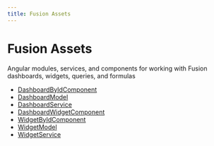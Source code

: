 ```yaml
---
title: Fusion Assets
---
```


# Fusion Assets

Angular modules, services, and components for working with Fusion dashboards, widgets, queries, and formulas

- [DashboardByIdComponent](class.DashboardByIdComponent.md) <Badge type="fusionEmbed" text="Fusion Embed" /> <Badge type="beta" text="Beta" />
- [DashboardModel](interface.DashboardModel.md) <Badge type="fusionEmbed" text="Fusion Embed" />
- [DashboardService](class.DashboardService.md) <Badge type="fusionEmbed" text="Fusion Embed" />
- [DashboardWidgetComponent](class.DashboardWidgetComponent.md) <Badge type="fusionEmbed" text="Fusion Embed" />
- [WidgetByIdComponent](class.WidgetByIdComponent.md) <Badge type="fusionEmbed" text="Fusion Embed" />
- [WidgetModel](interface.WidgetModel.md) <Badge type="fusionEmbed" text="Fusion Embed" />
- [WidgetService](class.WidgetService.md) <Badge type="fusionEmbed" text="Fusion Embed" />
